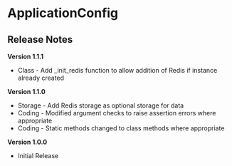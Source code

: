 # ApplicationConfig
## Release Notes

__Version 1.1.1__
* Class - Add _init_redis function to allow addition of Redis if instance already created


__Version 1.1.0__
* Storage - Add Redis storage as optional storage for data
* Coding - Modified argument checks to raise assertion errors where appropriate
* Coding - Static methods changed to class methods where appropriate


__Version 1.0.0__
* Initial Release
